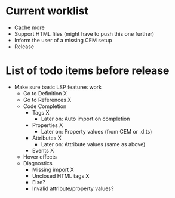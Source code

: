 # Current worklist

- Cache more
- Support HTML files (might have to push this one further)
- Inform the user of a missing CEM setup
- Release

# List of todo items before release

- Make sure basic LSP features work
    - Go to Definition X
    - Go to References X
    - Code Completion
        - Tags X
            - Later on: Auto import on completion
        - Properties X
            - Later on: Property values (from CEM or .d.ts)
        - Attributes X
            - Later on: Attribute values (same as above)
        - Events X
    - Hover effects
    - Diagnostics
        - Missing import X
        - Unclosed HTML tags X
        - Else?
        - Invalid attribute/property values?



